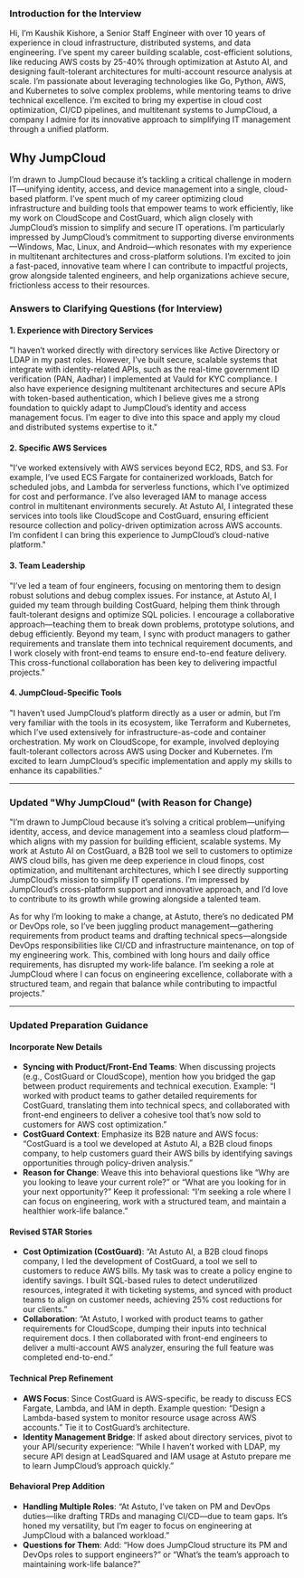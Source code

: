 ### Introduction for the Interview
Hi, I’m Kaushik Kishore, a Senior Staff Engineer with over 10 years of experience in cloud infrastructure, distributed systems, and data engineering. I’ve spent my career building scalable, cost-efficient solutions, like reducing AWS costs by 25-40% through optimization at Astuto AI, and designing fault-tolerant architectures for multi-account resource analysis at scale. I’m passionate about leveraging technologies like Go, Python, AWS, and Kubernetes to solve complex problems, while mentoring teams to drive technical excellence. I’m excited to bring my expertise in cloud cost optimization, CI/CD pipelines, and multitenant systems to JumpCloud, a company I admire for its innovative approach to simplifying IT management through a unified platform.

## Why JumpCloud
I’m drawn to JumpCloud because it’s tackling a critical challenge in modern IT—unifying identity, access, and device management into a single, cloud-based platform. I’ve spent much of my career optimizing cloud infrastructure and building tools that empower teams to work efficiently, like my work on CloudScope and CostGuard, which align closely with JumpCloud’s mission to simplify and secure IT operations. I’m particularly impressed by JumpCloud’s commitment to supporting diverse environments—Windows, Mac, Linux, and Android—which resonates with my experience in multitenant architectures and cross-platform solutions. I’m excited to join a fast-paced, innovative team where I can contribute to impactful projects, grow alongside talented engineers, and help organizations achieve secure, frictionless access to their resources.


### Answers to Clarifying Questions (for Interview)

#### 1. Experience with Directory Services
"I haven’t worked directly with directory services like Active Directory or LDAP in my past roles. However, I’ve built secure, scalable systems that integrate with identity-related APIs, such as the real-time government ID verification (PAN, Aadhar) I implemented at Vauld for KYC compliance. I also have experience designing multitenant architectures and secure APIs with token-based authentication, which I believe gives me a strong foundation to quickly adapt to JumpCloud’s identity and access management focus. I’m eager to dive into this space and apply my cloud and distributed systems expertise to it."

#### 2. Specific AWS Services
"I’ve worked extensively with AWS services beyond EC2, RDS, and S3. For example, I’ve used ECS Fargate for containerized workloads, Batch for scheduled jobs, and Lambda for serverless functions, which I’ve optimized for cost and performance. I’ve also leveraged IAM to manage access control in multitenant environments securely. At Astuto AI, I integrated these services into tools like CloudScope and CostGuard, ensuring efficient resource collection and policy-driven optimization across AWS accounts. I’m confident I can bring this experience to JumpCloud’s cloud-native platform."

#### 3. Team Leadership
"I’ve led a team of four engineers, focusing on mentoring them to design robust solutions and debug complex issues. For instance, at Astuto AI, I guided my team through building CostGuard, helping them think through fault-tolerant designs and optimize SQL policies. I encourage a collaborative approach—teaching them to break down problems, prototype solutions, and debug efficiently. Beyond my team, I sync with product managers to gather requirements and translate them into technical requirement documents, and I work closely with front-end teams to ensure end-to-end feature delivery. This cross-functional collaboration has been key to delivering impactful projects."

#### 4. JumpCloud-Specific Tools
"I haven’t used JumpCloud’s platform directly as a user or admin, but I’m very familiar with the tools in its ecosystem, like Terraform and Kubernetes, which I’ve used extensively for infrastructure-as-code and container orchestration. My work on CloudScope, for example, involved deploying fault-tolerant collectors across AWS using Docker and Kubernetes. I’m excited to learn JumpCloud’s specific implementation and apply my skills to enhance its capabilities."

---

### Updated "Why JumpCloud" (with Reason for Change)
"I’m drawn to JumpCloud because it’s solving a critical problem—unifying identity, access, and device management into a seamless cloud platform—which aligns with my passion for building efficient, scalable systems. My work at Astuto AI on CostGuard, a B2B tool we sell to customers to optimize AWS cloud bills, has given me deep experience in cloud finops, cost optimization, and multitenant architectures, which I see directly supporting JumpCloud’s mission to simplify IT operations. I’m impressed by JumpCloud’s cross-platform support and innovative approach, and I’d love to contribute to its growth while growing alongside a talented team.

As for why I’m looking to make a change, at Astuto, there’s no dedicated PM or DevOps role, so I’ve been juggling product management—gathering requirements from product teams and drafting technical specs—alongside DevOps responsibilities like CI/CD and infrastructure maintenance, on top of my engineering work. This, combined with long hours and daily office requirements, has disrupted my work-life balance. I’m seeking a role at JumpCloud where I can focus on engineering excellence, collaborate with a structured team, and regain that balance while contributing to impactful projects."

---

### Updated Preparation Guidance

#### Incorporate New Details
- **Syncing with Product/Front-End Teams**: When discussing projects (e.g., CostGuard or CloudScope), mention how you bridged the gap between product requirements and technical execution. Example: “I worked with product teams to gather detailed requirements for CostGuard, translating them into technical specs, and collaborated with front-end engineers to deliver a cohesive tool that’s now sold to customers for AWS cost optimization.”
- **CostGuard Context**: Emphasize its B2B nature and AWS focus: “CostGuard is a tool we developed at Astuto AI, a B2B cloud finops company, to help customers guard their AWS bills by identifying savings opportunities through policy-driven analysis.”
- **Reason for Change**: Weave this into behavioral questions like “Why are you looking to leave your current role?” or “What are you looking for in your next opportunity?” Keep it professional: “I’m seeking a role where I can focus on engineering, work with a structured team, and maintain a healthier work-life balance.”

#### Revised STAR Stories
- **Cost Optimization (CostGuard)**: “At Astuto AI, a B2B cloud finops company, I led the development of CostGuard, a tool we sell to customers to reduce AWS bills. My task was to create a policy engine to identify savings. I built SQL-based rules to detect underutilized resources, integrated it with ticketing systems, and synced with product teams to align on customer needs, achieving 25% cost reductions for our clients.”
- **Collaboration**: “At Astuto, I worked with product teams to gather requirements for CloudScope, dumping their inputs into technical requirement docs. I then collaborated with front-end engineers to deliver a multi-account AWS analyzer, ensuring the full feature was completed end-to-end.”

#### Technical Prep Refinement
- **AWS Focus**: Since CostGuard is AWS-specific, be ready to discuss ECS Fargate, Lambda, and IAM in depth. Example question: “Design a Lambda-based system to monitor resource usage across AWS accounts.” Tie it to CostGuard’s architecture.
- **Identity Management Bridge**: If asked about directory services, pivot to your API/security experience: “While I haven’t worked with LDAP, my secure API design at LeadSquared and IAM usage at Astuto prepare me to learn JumpCloud’s approach quickly.”

#### Behavioral Prep Addition
- **Handling Multiple Roles**: “At Astuto, I’ve taken on PM and DevOps duties—like drafting TRDs and managing CI/CD—due to team gaps. It’s honed my versatility, but I’m eager to focus on engineering at JumpCloud with a balanced workload.”
- **Questions for Them**: Add: “How does JumpCloud structure its PM and DevOps roles to support engineers?” or “What’s the team’s approach to maintaining work-life balance?”
